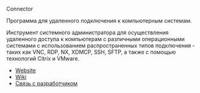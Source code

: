 Connector

Программа для удаленного подключения к компьютерным системам.

Инструмент системного администратора для осуществления удаленного доступа к компьютерам с различными операционными системами с использованием распространенных типов подключения - таких как VNC, RDP, NX, XDMCP, SSH, SFTP, а также с помощью технологий Citrix и VMware.

* [Website](http://ekorneechev.github.io/Connector)
* [Wiki](https://github.com/ekorneechev/Connector/wiki)
* [Связь с разработчиком](mailto:ekorneechev@gmail.com)
